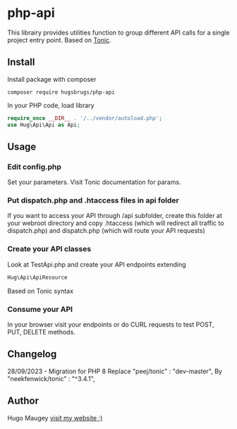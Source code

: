 # php-api

This librairy provides utilities function to group different API calls for a single project entry point. Based on [Tonic](https://github.com/peej/tonic).

## Install

Install package with composer
```
composer require hugsbrugs/php-api
```

In your PHP code, load library
```php
require_once __DIR__ . '/../vendor/autoload.php';
use Hug\Api\Api as Api;
```

## Usage

### Edit config.php

Set your parameters. Visit Tonic documentation for params.

### Put dispatch.php and .htaccess files in api folder

If you want to access your API through /api subfolder, create this folder at your webroot directory and copy .htaccess (which will redirect all traffic to dispatch.php) and dispatch.php (which will route your API requests)

### Create your API classes

Look at TestApi.php and create your API endpoints extending 
```php
Hug\Api\ApiResource
```
Based on Tonic syntax

### Consume your API

In your browser visit your endpoints or do CURL requests to test POST, PUT, DELETE methods.

## Changelog

28/09/2023 - Migration for PHP 8
Replace "peej/tonic" : "dev-master",
By "neekfenwick/tonic" : "^3.4.1",

## Author

Hugo Maugey [visit my website ;)](https://hugo.maugey.fr)